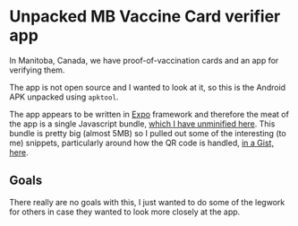 Unpacked MB Vaccine Card verifier app
============================

In Manitoba, Canada, we have proof-of-vaccination cards and an app for verifying them.

The app is not open source and I wanted to look at it, so this is the Android APK unpacked using `apktool`.

The app appears to be written in [Expo](https://expo.io/) framework and therefore the meat of the app is a single Javascript bundle,
[which I have unminified here](assets/app.bundle). This bundle is pretty big (almost 5MB) so I pulled out some of the interesting (to
me) snippets, particularly around how the QR code is handled, [in a Gist, here](https://gist.github.com/alexwebr/8fc86cbfa87120e634c0d4e2c1f3dcb3).

Goals
-----

There really are no goals with this, I just wanted to do some of the legwork for others in case they wanted to look more closely at
the app.
